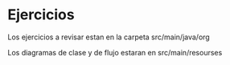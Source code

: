 # Ejercicios
Los ejercicios a revisar estan en la carpeta src/main/java/org 

Los diagramas de clase y de flujo estaran en src/main/resourses

